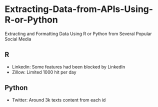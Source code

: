 # Extracting-Data-from-APIs-Using-R-or-Python
Extracting and Formatting Data Using R or Python from Several Popular Social Media

## R
* Linkedin: Some features had been blocked by LinkedIn
* Zillow: Limited 1000 hit per day

## Python
* Twitter: Around 3k texts content from each id
